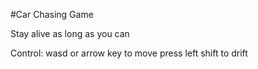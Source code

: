 #Car Chasing Game

Stay alive as long as you can

Control:
wasd or arrow key to move
press left shift to drift

